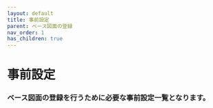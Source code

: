 ```yaml
---
layout: default
title: 事前設定
parent: ベース図面の登録
nav_order: 1
has_children: true
---
```


# 事前設定

### ベース図面の登録を行うために必要な事前設定一覧となります。